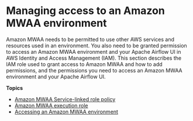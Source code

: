 # Managing access to an Amazon MWAA environment<a name="manage-access"></a>

Amazon MWAA needs to be permitted to use other AWS services and resources used in an environment\. You also need to be granted permission to access an Amazon MWAA environment and your Apache Airflow UI in AWS Identity and Access Management \(IAM\)\. This section describes the IAM role used to grant access to Amazon MWAA and how to add permissions, and the permissions you need to access an Amazon MWAA environment and your Apache Airflow UI\. 

**Topics**
+ [Amazon MWAA Service\-linked role policy](mwaa-slr.md)
+ [Amazon MWAA execution role](mwaa-create-role.md)
+ [Accessing an Amazon MWAA environment](access-policies.md)
